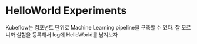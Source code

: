 # HelloWorld Experiments

Kubeflow는 컴포넌트 단위로 Machine Learning pipeline을 구축할 수 있다. 
잘 모르니까 실험을 등록해서 log에 HelloWorld를 남겨보자
